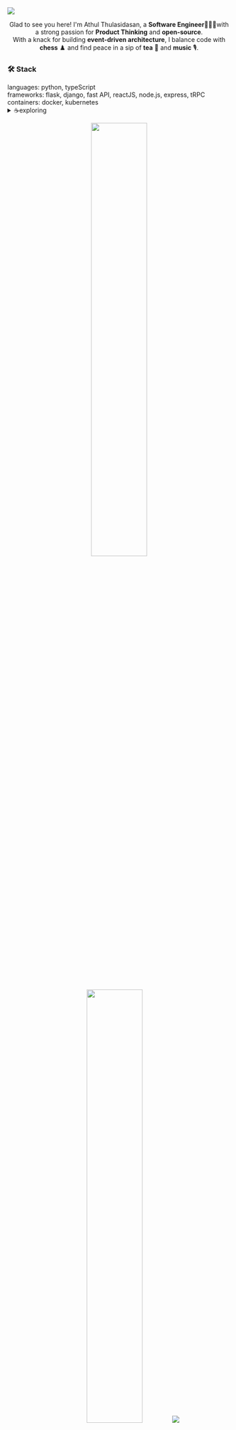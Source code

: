 <!--![](https://raw.githubusercontent.com/halfrost/halfrost/master/icons/header_.png)-->
<!--### Hey there! I'm Athul.  <img width="20" height="20" src="https://raw.githubusercontent.com/iampavangandhi/iampavangandhi/master/gifs/Hi.gif">  ###-->
<img align='center' src = "https://svgshare.com/i/14Ho.svg"/>
<!-- <p align="left"> <img src="https://komarev.com/ghpvc/?username=Athul0491&label=Profile%20views&color=0e75b6&style=flat" alt="a-ma-n" /> </p> -->
<div align='center'>
  </p>

Glad to see you here! I'm Athul Thulasidasan, a **Software Engineer**👨🏻‍💻with a strong passion for **Product Thinking** and **open-source**. <br/>
With a knack for building **event-driven architecture**, I balance code with **chess** ♟️ and find peace in a sip of **tea** 🍵 and **music** 🎙️. 
  
</div>

<div>

  <h3>🛠 Stack</h3>   
  languages: python, typeScript <br/>
  frameworks: flask, django, fast API, reactJS, node.js, express, tRPC <br/>
  containers: docker, kubernetes
  
  <details >
    <summary>☕exploring </summary>
    ◽product thinking  <br/>
    ◽ML  <br/>
    ◽open source  <br/>
  </details>
  
</div>
 

<!--<img src="https://github-readme-stats.vercel.app/api?username=Athul0491&theme=radical&show_icons=true&hide=Jupyter%20Notebook" display=block width=50% height=auto alt="1">-->
<p align="center">
  <img height="50%" width="auto" src ="https://github-readme-stats.vercel.app/api?username=Athul0491&show_icons=true&count_private=true&theme=darcula&hide_border=true&hide=stars&hide_rank=true&bg_color=00000000">
  <img height="50%" width="auto" src ="https://github-readme-stats.vercel.app/api/top-langs/?username=Athul0491&layout=compact&hide_border=true&theme=darcula&bg_color=00000000&langs_count=6&hide=tex,css,php,html&exclude_repo=pokemon-go-api">
  <img src ="https://github-readme-streak-stats.herokuapp.com?user=Athul0491&theme=darcula&hide_border=true&background=FFFFFF00">
  <br>
  <br>
</p>

### 🤝🏻 Connect with Me ###

<p >
<a href="https://www.linkedin.com/in/athul-tulasidasan-4901/"><img alt="LinkedIn" src="https://img.shields.io/badge/LinkedIn-Athul%20Tulasidasan-blue?style=flat-square&logo=linkedin"></a>
<a href="https://twitter.com/Athul0491"><img alt="Twitter" src="https://img.shields.io/badge/Twitter-Athul%20Tulasidasan-blue?style=flat-square&logo=twitter"></a>
<a href="mailto:athulrthulasidasan@gmail.com"><img alt="Gmail" src="https://img.shields.io/badge/Gmail-Athul%20Tulasidasan-blue?style=flat-square&logo=Gmail"></a>
  <br/>
feel free to connect with me! Let's discuss ideas, collaborate, or just chat about tech and innovation. 😊

</p>

<!--START_SECTION:activity-->
